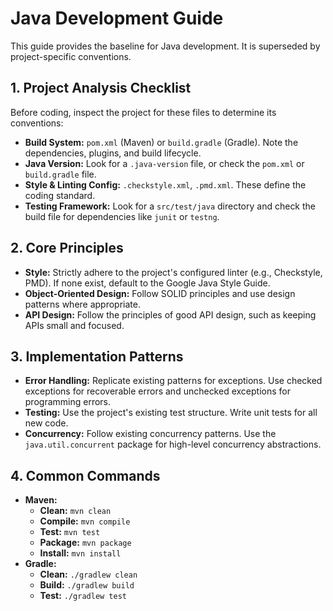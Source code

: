 # Java Development Guide

This guide provides the baseline for Java development. It is superseded by project-specific conventions.

## 1. Project Analysis Checklist

Before coding, inspect the project for these files to determine its conventions:

- **Build System:** `pom.xml` (Maven) or `build.gradle` (Gradle). Note the dependencies, plugins, and build lifecycle.
- **Java Version:** Look for a `.java-version` file, or check the `pom.xml` or `build.gradle` file.
- **Style & Linting Config:** `.checkstyle.xml`, `.pmd.xml`. These define the coding standard.
- **Testing Framework:** Look for a `src/test/java` directory and check the build file for dependencies like `junit` or `testng`.

## 2. Core Principles

- **Style:** Strictly adhere to the project's configured linter (e.g., Checkstyle, PMD). If none exist, default to the Google Java Style Guide.
- **Object-Oriented Design:** Follow SOLID principles and use design patterns where appropriate.
- **API Design:** Follow the principles of good API design, such as keeping APIs small and focused.

## 3. Implementation Patterns

- **Error Handling:** Replicate existing patterns for exceptions. Use checked exceptions for recoverable errors and unchecked exceptions for programming errors.
- **Testing:** Use the project's existing test structure. Write unit tests for all new code.
- **Concurrency:** Follow existing concurrency patterns. Use the `java.util.concurrent` package for high-level concurrency abstractions.

## 4. Common Commands

- **Maven:**
  - **Clean:** `mvn clean`
  - **Compile:** `mvn compile`
  - **Test:** `mvn test`
  - **Package:** `mvn package`
  - **Install:** `mvn install`
- **Gradle:**
  - **Clean:** `./gradlew clean`
  - **Build:** `./gradlew build`
  - **Test:** `./gradlew test`

